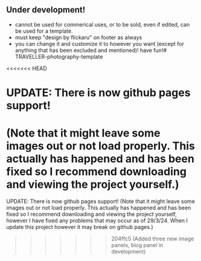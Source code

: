  ## Under development!
 - cannot be used for commerical uses, or to be sold, even if edited, can be used for a template.
 - must keep "design by flickaru" on footer as always
 - you can change it and customize it to however you want (except for anything that has been excluded and mentioned)! have fun!# TRAVELLER-photography-template

<<<<<<< HEAD
# UPDATE: There is now github pages support!
(Note that it might leave some images out or not load properly. This actually has happened and has been fixed
so I recommend downloading and viewing the project yourself.)
=======
UPDATE: There is now github pages support!
(Note that it might leave some images out or not load properly. This actually has happened and has been fixed
so I recommend downloading and viewing the project yourself, however I have fixed any problems that may occur as of 29/3/24. When I update this project however it may break on github pages.)
>>>>>>> 204ffc5 (Added three new image panels, blog panel in development)
